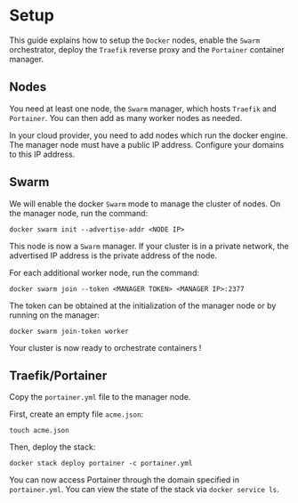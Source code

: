 # Setup

This guide explains how to setup the `Docker` nodes, enable the `Swarm` orchestrator, deploy the `Traefik` reverse proxy and the `Portainer` container manager.

## Nodes

You need at least one node, the `Swarm` manager, which hosts `Traefik` and `Portainer`. You can then add as many worker nodes as needed.

In your cloud provider, you need to add nodes which run the docker engine. The manager node must have a public IP address. Configure your domains to this IP address.

## Swarm

We will enable the docker `Swarm` mode to manage the cluster of nodes. On the manager node, run the command:

`docker swarm init --advertise-addr <NODE IP>`

This node is now a `Swarm` manager. If your cluster is in a private network, the advertised IP address is the private address of the node.

For each additional worker node, run the command:

`docker swarm join --token <MANAGER TOKEN> <MANAGER IP>:2377`

The token can be obtained at the initialization of the manager node or by running on the manager:

`docker swarm join-token worker`

Your cluster is now ready to orchestrate containers !

## Traefik/Portainer

Copy the `portainer.yml` file to the manager node.

First, create an empty file `acme.json`:

`touch acme.json`

Then, deploy the stack:

`docker stack deploy portainer -c portainer.yml`

You can now access Portainer through the domain specified in `portainer.yml`. You can view the state of the stack via `docker service ls`.